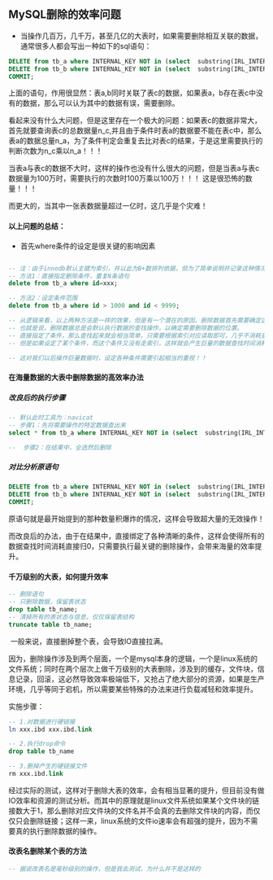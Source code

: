 ## MySQL删除的效率问题



*  当操作几百万，几千万，甚至几亿的大表时，如果需要删除相互关联的数据，通常很多人都会写出一种如下的sql语句：

```sql
DELETE from tb_a where INTERNAL_KEY NOT in (select  substring(IRL_INTERNAL_KEY, 3) INTERNAL_KEY from tb_c);
DELETE from tb_b where INTERNAL_KEY NOT in (select  substring(IRL_INTERNAL_KEY, 3) INTERNAL_KEY from tb_c);
COMMIT;
```

  上面的语句，作用很显然：表a,b同时关联了表c的数据，如果表a，b存在表c中没有的数据，那么可以认为其中的数据有误，需要删除。

  看起来没有什么大问题，但是这里存在一个极大的问题：如果表c的数据非常大，首先就要查询表c的总数据量n_c,并且由于条件时表a的数据要不能在表c中，那么表a的数据总量n_a，为了条件判定会重复去比对表c的结果，于是这里需要执行的判断次数为n_c乘以n_a！！！

  当表a与表c的数据不大时，这样的操作也没有什么很大的问题，但是当表a与表c数据量为100万时，需要执行的次数时100万乘以100万！！！ 这是很恐怖的数量！！！

  而更大的，当其中一张表数据量超过一亿时，这几乎是个灾难！



#### 以上问题的总结：

* 首先where条件的设定是很关键的影响因素

```sql

-- 注：由于innodb默认主键为索引，并以此为B+数排列依据，但为了简单说明并记录这种情况，默认此时的id不走索引。
-- 方法1：直接指定删除条件，重复N条语句
delete from tb_a where id=xxx;

-- 方法2：设定条件范围
delete from tb_a where id > 1000 and id < 9999;

-- 从逻辑来看，以上两种方法是一样的效果，但是有一个潜在的原因，删除数据首先需要确定这个数据在哪里，也就是需要找到数据，即数据的查找。
-- 也就是说，删除数据总是会默认执行数据的查找操作，以确定需要删除数据的位置。
-- 直接指定了条件，那么查找起来就会相当简单，只需要根据索引对应读取即可，几乎不消耗查找时间
-- 但是如果设定了某个条件，而这个条件又没有走索引，这样就会产生巨量的数据查找时间消耗！！

-- 这对我们以后操作巨量数据时，设定各种条件需要引起相当的重视！！
```



#### 在海量数据的大表中删除数据的高效率办法

##### 改良后的执行步骤

```sql
-- 默认此时工具为：navicat
-- 步骤1：先将需要操作的特定数据查出来
select * from tb_a where INTERNAL_KEY NOT in (select  substring(IRL_INTERNAL_KEY, 3) INTERNAL_KEY from tb_c);

--  步骤2：在结果中，全选然后删除
```

#####  对比分析原语句

```sql
DELETE from tb_a where INTERNAL_KEY NOT in (select  substring(IRL_INTERNAL_KEY, 3) INTERNAL_KEY from tb_c);
DELETE from tb_b where INTERNAL_KEY NOT in (select  substring(IRL_INTERNAL_KEY, 3) INTERNAL_KEY from tb_c);
COMMIT;
```



​	原语句就是最开始提到的那种数量积爆炸的情况，这样会导致超大量的无效操作！

​	而改良后的办法，由于在结果中，直接绑定了各种清晰的条件，这样会使得所有的数据查找时间消耗直接归0，只需要执行最关键的删除操作，会带来海量的效率提升。



#### 千万级别的大表，如何提升效率



```sql
-- 删除语句
-- 只删除数据，保留表状态
drop table tb_name;
-- 清掉所有的表状态与信息，仅仅保留表结构
truncate table tb_name;

```



​	一般来说，直接删掉整个表，会导致IO直接拉满。

​	因为，删除操作涉及到两个层面，一个是mysql本身的逻辑，一个是linux系统的文件系统；同时在两个层次上做千万级别的大表删除，涉及到的缓存，文件块，信息记录，回滚，这必然导致效率极端低下，又抢占了绝大部分的资源，如果是生产环境，几乎等同于宕机，所以需要某些特殊的办法来进行负载减轻和效率提升。

实施步骤：

```sql
-- 1.对数据进行硬链接
ln xxx.ibd xxx.ibd.link

-- 2.执行drop命令
drop table tb_name

-- 3.删掉产生的硬链接文件
rm xxx.ibd.link
```



​	经过实际的测试，这样对于删除大表的效率，会有相当显著的提升，但目前没有做IO效率和资源的测试分析。而其中的原理就是linux文件系统如果某个文件块的链接数大于1，那么删除对应文件块的文件名并不会真的去删除文件块的内容，而仅仅只会删除链接；这样一来，linux系统的文件io速率会有超强的提升，因为不需要真的执行删除数据的操作。



#### 改表名删除某个表的方法

```sql
-- 据说改表名是毫秒级别的操作，但是我去测试，为什么并不是这样的




```

















